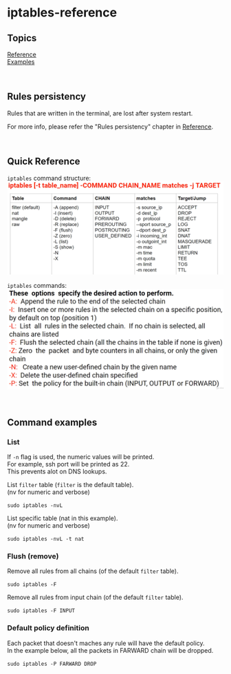 # iptables-reference

## Topics
[Reference](doc/Reference.md)  
[Examples](doc/Examples.md)  


</br>  

## Rules persistency

Rules that are written in the terminal, are lost after system restart.  

For more info, please refer the "Rules persistency" chapter in 
[Reference](doc/Reference.md).


</br>  

## Quick Reference

`iptables` command structure:
![](doc/img/iptables_command_reference.PNG)  

`iptables` commands:
![](doc/img/iptables_options.PNG)  


</br>  

## Command examples

### List

If `-n` flag is used, the numeric values will be printed.   
For example, ssh port will be printed as 22.  
This prevents alot on DNS lookups.

List `filter` table (`filter` is the default table).  
(nv for numeric and verbose)
``` 
sudo iptables -nvL
```

List specific table (nat in this example).  
(nv for numeric and verbose)  

``` 
sudo iptables -nvL -t nat
```

### Flush (remove) 

Remove all rules from all chains (of the default `filter` table).  
```
sudo iptables -F
```

Remove all rules from input chain (of the default `filter` table).  
```
sudo iptables -F INPUT
```

### Default policy definition

Each packet that doesn't maches any rule will have the default policy.  
In the example below, all the packets in FARWARD chain will be dropped.  
```
sudo iptables -P FARWARD DROP
```
